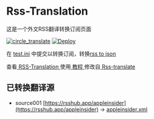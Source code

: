 # Rss-Translation

这是一个外文RSS翻译转换订阅页面 

[![circle_translate](https://github.com/mankaki/Rss-Translation/actions/workflows/circle_translate.yml/badge.svg)](https://github.com/mankaki/Rss-Translation/actions/workflows/circle_translate.yml)
[![Deploy](https://github.com/mankaki/Rss-Translation/actions/workflows/jekyll-gh-pages.yml/badge.svg)](https://github.com/mankaki/Rss-Translation/actions/workflows/jekyll-gh-pages.yml)

在 [test.ini](https://github.com/mankaki/Rss-Translation/blob/main/test.ini) 中提交以转换订阅，转换[rss to json](https://rss2json.com/)

查看[ RSS-Translation ](https://mankaki.github.io/RSS-Translation)使用[ 教程 ](https://www.mankaki.net/tutorial/644)修改自[ Rss-translate ](https://github.com/rcy1314/Rss-Translation/)

## 已转换翻译源

 - source001 [https://rsshub.app/appleinsider](https://rsshub.app/appleinsider) -> [appleinsider.xml](rss/appleinsider.xml)
